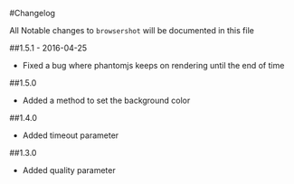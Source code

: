#Changelog

All Notable changes to `browsershot` will be documented in this file

##1.5.1 - 2016-04-25
- Fixed a bug where phantomjs keeps on rendering until the end of time

##1.5.0
- Added a method to set the background color

##1.4.0
- Added timeout parameter

##1.3.0
- Added quality parameter
